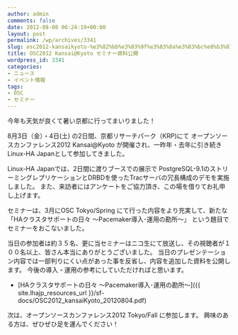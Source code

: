 ```yaml
---
author: admin
comments: false
date: 2012-08-08 06:24:19+00:00
layout: post
permalink: /wp/archives/3341
slug: osc2012-kansaikyoto-%e3%82%bb%e3%83%9f%e3%83%8a%e3%83%bc%e8%b3%87%e6%96%99%e5%85%ac%e9%96%8b
title: OSC2012 Kansai@Kyoto セミナー資料公開
wordpress_id: 3341
categories:
- ニュース
- イベント情報
tags:
- OSC
- セミナー
---
```


今年も天気が良くて暑い京都に行ってまいりました！

8月3日（金）・4日(土) の2日間、京都リサーチパーク（KRP)にて オープンソースカンファレンス2012 Kansai@Kyoto が開催され、一昨年・去年に引き続きLinux-HA Japanとして参加してきました。

Linux-HA Japanでは、2日間に渡りブースでの展示で PostgreSQL-9.1のストリーミングレプリケーションとDRBDを使ったTracサーバの冗長構成のデモを実施しました。
また、来訪者にはアンケートをご協力頂き、この場を借りてお礼申し上げます。

セミナーは、3月にOSC Tokyo/Spring にて行った内容をより充実して、新たな「HAクラスタサポートの日々 ～Pacemaker導入･運用の勘所～」 という題目でセミナーをおこないました。

当日の参加者は約３５名、更に当セミナーはニコ生にて放送し、その視聴者が１００名以上、皆さん本当にありがとうございました。
当日のプレゼンテーション内容では一部判りにくい点があった事を反省し、内容を追加した資料を公開します。
今後の導入・運用の参考にしていただければと思います。



	
  * [HAクラスタサポートの日々 ～Pacemaker導入･運用の勘所～]({{ site.lhajp_resources_url }}/sf-docs/OSC2012_kansaiKyoto_20120804.pdf)


次は、オープンソースカンファレンス2012 Tokyo/Fall に参加します。
興味のある方は、ぜひぜひ足を運んでください！
